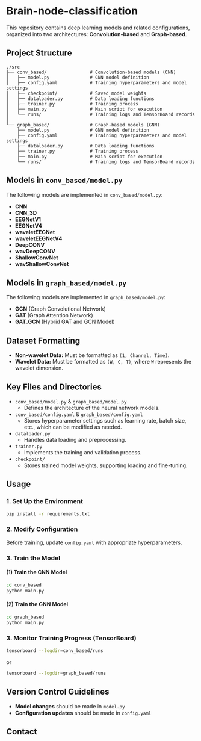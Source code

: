 # Brain-node-classification

This repository contains deep learning models and related configurations, organized into two architectures: **Convolution-based** and **Graph-based**.

## Project Structure

```
./src
├── conv_based/                # Convolution-based models (CNN)
│   ├── model.py               # CNN model definition
│   ├── config.yaml            # Training hyperparameters and model settings
│   ├── checkpoint/            # Saved model weights
│   ├── dataloader.py          # Data loading functions
│   ├── trainer.py             # Training process
│   ├── main.py                # Main script for execution
│   └── runs/                  # Training logs and TensorBoard records
│
└── graph_based/               # Graph-based models (GNN)
    ├── model.py               # GNN model definition
    ├── config.yaml            # Training hyperparameters and model settings
    ├── dataloader.py          # Data loading functions
    ├── trainer.py             # Training process
    ├── main.py                # Main script for execution
    └── runs/                  # Training logs and TensorBoard records
```

## Models in `conv_based/model.py`

The following models are implemented in `conv_based/model.py`:

- **CNN**
- **CNN_3D**
- **EEGNetV1**
- **EEGNetV4**
- **waveletEEGNet**
- **waveletEEGNetV4**
- **DeepCONV**
- **wavDeepCONV**
- **ShallowConvNet**
- **wavShallowConvNet**

## Models in `graph_based/model.py`

The following models are implemented in `graph_based/model.py`:

- **GCN** (Graph Convolutional Network)
- **GAT** (Graph Attention Network)
- **GAT_GCN** (Hybrid GAT and GCN Model)

## Dataset Formatting

- **Non-wavelet Data:** Must be formatted as `(1, Channel, Time)`.
- **Wavelet Data:** Must be formatted as `(W, C, T)`, where `W` represents the wavelet dimension.

## Key Files and Directories

- `conv_based/model.py` & `graph_based/model.py`  
  - Defines the architecture of the neural network models.
- `conv_based/config.yaml` & `graph_based/config.yaml`  
  - Stores hyperparameter settings such as learning rate, batch size, etc., which can be modified as needed.
- `dataloader.py`  
  - Handles data loading and preprocessing.
- `trainer.py`  
  - Implements the training and validation process.
- `checkpoint/`  
  - Stores trained model weights, supporting loading and fine-tuning.

## Usage

### 1. Set Up the Environment
```bash
pip install -r requirements.txt
```

### 2. Modify Configuration
Before training, update `config.yaml` with appropriate hyperparameters.

### 3. Train the Model
#### (1) Train the CNN Model
```bash
cd conv_based
python main.py
```
#### (2) Train the GNN Model
```bash
cd graph_based
python main.py
```

### 3. Monitor Training Progress (TensorBoard)
```bash
tensorboard --logdir=conv_based/runs
```
or
```bash
tensorboard --logdir=graph_based/runs
```

## Version Control Guidelines
- **Model changes** should be made in `model.py`
- **Configuration updates** should be made in `config.yaml`

## Contact
